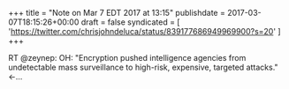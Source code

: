 +++
title = "Note on Mar 7 EDT 2017 at 13:15"
publishdate = 2017-03-07T18:15:26+00:00
draft = false
syndicated = [ 'https://twitter.com/chrisjohndeluca/status/839177686949969900?s=20' ]
+++

RT @zeynep: OH: "Encryption pushed intelligence agencies from undetectable mass surveillance to high-risk, expensive, targeted attacks." &lt;-…
